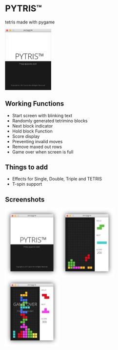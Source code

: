 # PYTRIS™
tetris made with pygame

<img src="assets/images/play.gif" width="30%">

## Working Functions
- Start screen with blinking text
- Randomly generated tetrimino blocks
- Next block indicator
- Hold block Function
- Score display
- Preventing invalid moves
- Remove maxed out rows
- Game over when screen is full

## Things to add
- Effects for Single, Double, Triple and TETRIS
- T-spin support

## Screenshots
<img src="assets/images/title.png" width="35%">
<img src="assets/images/gameplay.png" width="35%">
<img src="assets/images/gameover.png" width="35%">
